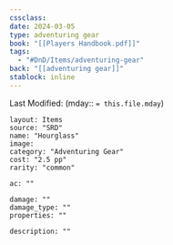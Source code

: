 ```yaml
---
cssclass: 
date: 2024-03-05
type: adventuring gear
book: "[[Players Handbook.pdf]]"
tags:
  - "#DnD/Items/adventuring-gear"
back: "[[adventuring gear]]"
stablock: inline
---
```

Last Modified: (mday:: `= this.file.mday`)


```statblock
layout: Items
source: "SRD"
name: "Hourglass"
image: 
category: "Adventuring Gear"
cost: "2.5 pp"
rarity: "common"

ac: ""

damage: ""
damage_type: ""
properties: ""

description: ""
```